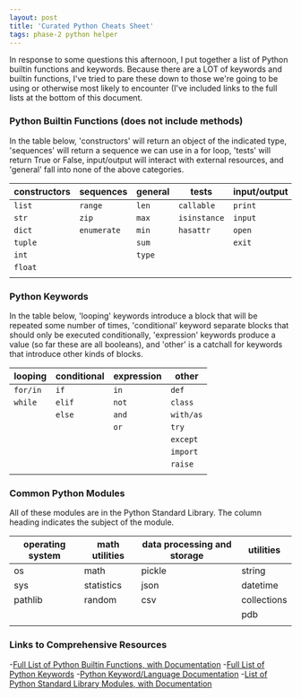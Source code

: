 ```yaml
---
layout: post
title: 'Curated Python Cheats Sheet'
tags: phase-2 python helper
---
```


In response to some questions this afternoon, I put together a list of Python builtin functions 
and keywords. Because there are a LOT of keywords and builtin functions, I've tried to pare these
down to those we're going to be using or otherwise most likely to encounter (I've included links
to the full lists at the bottom of this document.


### Python Builtin Functions (does not include methods)

In the table below, 'constructors' will return an object of the indicated type, 'sequences' will
return a sequence we can use in a for loop, 'tests' will return True or False, input/output will
interact with external resources, and 'general' fall into none of the above categories.

| constructors | sequences   | general | tests        | input/output |
|--------------|-------------|---------|--------------|--------------|
| `list`       | `range`     | `len`   | `callable`   | `print`      |
| `str`        | `zip`       | `max`   | `isinstance` | `input`      |
| `dict`       | `enumerate` | `min`   | `hasattr`    | `open`       |
| `tuple`      |             | `sum`   |              | `exit`       |
| `int`        |             | `type`  |              |              |
| `float`      |             |         |              |              |
|              |             |         |              |              |


### Python Keywords

In the table below, 'looping' keywords introduce a block that will be repeated some number of
times, 'conditional' keyword separate blocks that should only be executed conditionally, 
'expression' keywords produce a value (so far these are all booleans), and 'other' is a
catchall for keywords that introduce other kinds of blocks.

| looping  | conditional | expression | other     |
|----------|-------------|------------|-----------|
| `for/in` | `if`        | `in`       | `def`     |
| `while`  | `elif`      | `not`      | `class`   |
|          | `else`      | `and`      | `with/as` |
|          |             | `or`       | `try`     |
|          |             |            | `except`  |
|          |             |            | `import`  |
|          |             |            | `raise`   |
|          |             |            |           |

### Common Python Modules

All of these modules are in the Python Standard Library. The column heading indicates the subject
of the module.

| operating system | math utilities | data processing and storage | utilities   |
|------------------|----------------|-----------------------------|-------------|
| os               | math           | pickle                      | string      |
| sys              | statistics     | json                        | datetime    |
| pathlib          | random         | csv                         | collections |
|                  |                |                             | pdb         |
|                  |                |                             |             |


### Links to Comprehensive Resources

-[Full List of Python Builtin Functions, with Documentation](https://docs.python.org/3/library/functions.html)
-[Full List of Python Keywords](https://www.w3schools.com/python/python_ref_keywords.asp)
-[Python Keyword/Language Documentation](https://docs.python.org/3/reference/index.html)
-[List of Python Standard Library Modules, with Documentation](https://docs.python.org/3/library/index.html)

